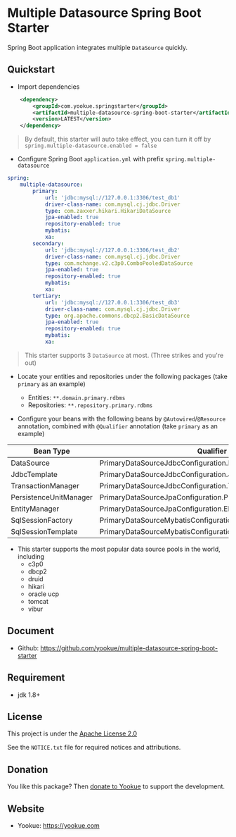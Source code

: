 # Multiple Datasource Spring Boot Starter

Spring Boot application integrates multiple `DataSource` quickly.

## Quickstart

- Import dependencies

```xml
    <dependency>
        <groupId>com.yookue.springstarter</groupId>
        <artifactId>multiple-datasource-spring-boot-starter</artifactId>
        <version>LATEST</version>
    </dependency>
```

> By default, this starter will auto take effect, you can turn it off by `spring.multiple-datasource.enabled = false`

- Configure Spring Boot `application.yml` with prefix `spring.multiple-datasource`

```yml
spring:
    multiple-datasource:
        primary:
            url: 'jdbc:mysql://127.0.0.1:3306/test_db1'
            driver-class-name: com.mysql.cj.jdbc.Driver
            type: com.zaxxer.hikari.HikariDataSource
            jpa-enabled: true
            repository-enabled: true
            mybatis:
            xa:
        secondary:
            url: 'jdbc:mysql://127.0.0.1:3306/test_db2'
            driver-class-name: com.mysql.cj.jdbc.Driver
            type: com.mchange.v2.c3p0.ComboPooledDataSource
            jpa-enabled: true
            repository-enabled: true
            mybatis:
            xa:
        tertiary:
            url: 'jdbc:mysql://127.0.0.1:3306/test_db3'
            driver-class-name: com.mysql.cj.jdbc.Driver
            type: org.apache.commons.dbcp2.BasicDataSource
            jpa-enabled: true
            repository-enabled: true
            mybatis:
            xa:
```

> This starter supports 3 `DataSource` at most. (Three strikes and you're out)

- Locate your entities and repositories under the following packages (take `primary` as an example)

    - Entities: `**.domain.primary.rdbms`
    - Repositories: `**.repository.primary.rdbms`

- Configure your beans with the following beans by `@Autowired`/`@Resource` annotation, combined with `@Qualifier` annotation (take `primary` as an example)

| Bean Type              | Qualifier                                                  |
|------------------------|------------------------------------------------------------|
| DataSource             | PrimaryDataSourceJdbcConfiguration.DATA_SOURCE             |
| JdbcTemplate           | PrimaryDataSourceJdbcConfiguration.JDBC_TEMPLATE           |
| TransactionManager     | PrimaryDataSourceJdbcConfiguration.TRANSACTION_MANAGER     |
| PersistenceUnitManager | PrimaryDataSourceJpaConfiguration.PERSISTENCE_UNIT         |
| EntityManager          | PrimaryDataSourceJpaConfiguration.ENTITY_MANAGER           |
| SqlSessionFactory      | PrimaryDataSourceMybatisConfiguration.SQL_SESSION_FACTORY  |
| SqlSessionTemplate     | PrimaryDataSourceMybatisConfiguration.SQL_SESSION_TEMPLATE |

- This starter supports the most popular data source pools in the world, including
  - c3p0
  - dbcp2
  - druid
  - hikari
  - oracle ucp
  - tomcat
  - vibur

## Document

- Github: https://github.com/yookue/multiple-datasource-spring-boot-starter

## Requirement

- jdk 1.8+

## License

This project is under the [Apache License 2.0](https://www.apache.org/licenses/LICENSE-2.0)

See the `NOTICE.txt` file for required notices and attributions.

## Donation

You like this package? Then [donate to Yookue](https://yookue.com/public/donate) to support the development.

## Website

- Yookue: https://yookue.com
